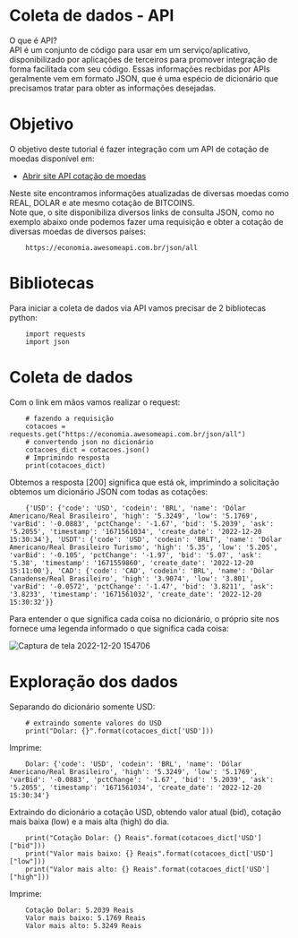# Coleta de dados - API

O que é API?<br>
API é um conjunto de código para usar em um serviço/aplicativo, disponibilizado por aplicações de terceiros para promover integração de forma facilitada com seu código. Essas informações recbidas por APIs geralmente vem em formato JSON, que é uma espécio de dicionário que precisamos tratar para obter as informações desejadas.

# Objetivo
O objetivo deste tutorial é fazer integração com um API de cotação de moedas disponível em:<br>

- <a href="https://docs.awesomeapi.com.br/api-de-moedas"> Abrir site API cotação de moedas</a>

Neste site encontramos informações atualizadas de diversas moedas como REAL, DOLAR e ate mesmo cotação de BITCOINS.<br>
Note que, o site disponibiliza diversos links de consulta JSON, como no exemplo abaixo onde podemos fazer uma requisição e obter a cotação de diversas moedas de diversos países:

        https://economia.awesomeapi.com.br/json/all

# Bibliotecas 
Para iniciar a coleta de dados via API vamos precisar de 2 bibliotecas python:

        import requests
        import json
        
# Coleta de dados

Com o link em mãos vamos realizar o request:

        # fazendo a requisição
        cotacoes = requests.get("https://economia.awesomeapi.com.br/json/all")
        # convertendo json no dicionário
        cotacoes_dict = cotacoes.json()
        # Imprimindo resposta
        print(cotacoes_dict)
        
Obtemos a resposta [200] significa que está ok, imprimindo a solicitação obtemos um dicionário JSON com todas as cotações:

        {'USD': {'code': 'USD', 'codein': 'BRL', 'name': 'Dólar Americano/Real Brasileiro', 'high': '5.3249', 'low': '5.1769', 'varBid': '-0.0883', 'pctChange': '-1.67', 'bid': '5.2039', 'ask': '5.2055', 'timestamp': '1671561034', 'create_date': '2022-12-20 15:30:34'}, 'USDT': {'code': 'USD', 'codein': 'BRLT', 'name': 'Dólar Americano/Real Brasileiro Turismo', 'high': '5.35', 'low': '5.205', 'varBid': '-0.105', 'pctChange': '-1.97', 'bid': '5.07', 'ask': '5.38', 'timestamp': '1671559860', 'create_date': '2022-12-20 15:11:00'}, 'CAD': {'code': 'CAD', 'codein': 'BRL', 'name': 'Dólar Canadense/Real Brasileiro', 'high': '3.9074', 'low': '3.801', 'varBid': '-0.0572', 'pctChange': '-1.47', 'bid': '3.8211', 'ask': '3.8233', 'timestamp': '1671561032', 'create_date': '2022-12-20 15:30:32'}}

Para entender o que significa cada coisa no dicionário, o próprio site nos fornece uma legenda informado o que significa cada coisa:

![Captura de tela 2022-12-20 154706](https://user-images.githubusercontent.com/115194365/208743390-f5e2fdbb-8447-4fdf-9ce5-0a7d259e8334.png)

# Exploração dos dados

Separando do dicionário somente USD:

        # extraindo somente valores do USD
        print("Dolar: {}".format(cotacoes_dict['USD']))
        
Imprime:

        Dolar: {'code': 'USD', 'codein': 'BRL', 'name': 'Dólar Americano/Real Brasileiro', 'high': '5.3249', 'low': '5.1769', 'varBid': '-0.0883', 'pctChange': '-1.67', 'bid': '5.2039', 'ask': '5.2055', 'timestamp': '1671561034', 'create_date': '2022-12-20 15:30:34'}

Extraindo do dicionário a cotação USD, obtendo valor atual (bid), cotação mais baixa (low) e a mais alta (high) do dia.

        print("Cotação Dolar: {} Reais".format(cotacoes_dict['USD']["bid"]))
        print("Valor mais baixo: {} Reais".format(cotacoes_dict['USD']["low"]))
        print("Valor mais alto: {} Reais".format(cotacoes_dict['USD']["high"]))

Imprime:

        Cotação Dolar: 5.2039 Reais
        Valor mais baixo: 5.1769 Reais
        Valor mais alto: 5.3249 Reais
